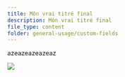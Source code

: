 ```yaml
---
title: Môn vrai titré final
description: Môn vrai titré final
file_type: content
folder: general-usage/custom-fields
---
```

azeazeazeazeaz

![](1_contenu_1200x841_px_12_79f011f92a_poen1uwv7.webp)
